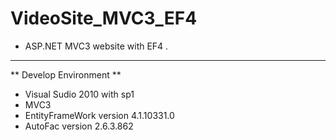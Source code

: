VideoSite_MVC3_EF4
==================

* ASP.NET MVC3 website with EF4 .


-----------------------------



** Develop Environment ** 


* Visual Sudio 2010 with sp1
* MVC3 
* EntityFrameWork version 4.1.10331.0
* AutoFac version 2.6.3.862 
